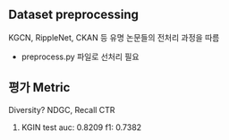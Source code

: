 ## Dataset preprocessing
KGCN, RippleNet, CKAN 등 유명 논문들의 전처리 과정을 따름

- preprocess.py 파일로 선처리 필요



## 평가 Metric
Diversity?
NDGC, Recall
CTR

1. KGIN test auc: 0.8209 f1: 0.7382